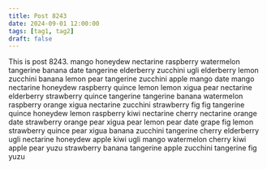 ```yaml
---
title: Post 8243
date: 2024-09-01 12:00:00
tags: [tag1, tag2]
draft: false
---
```

This is post 8243.
mango
honeydew
nectarine
raspberry
watermelon
tangerine
banana
date
tangerine
elderberry
zucchini
ugli
elderberry
lemon
zucchini
banana
lemon
pear
tangerine
zucchini
apple
mango
date
mango
nectarine
honeydew
raspberry
quince
lemon
lemon
xigua
pear
nectarine
elderberry
strawberry
quince
tangerine
tangerine
banana
watermelon
raspberry
orange
xigua
nectarine
zucchini
strawberry
fig
fig
tangerine
quince
honeydew
lemon
raspberry
kiwi
nectarine
cherry
nectarine
orange
date
strawberry
orange
pear
xigua
pear
lemon
pear
date
grape
fig
lemon
strawberry
quince
pear
xigua
banana
zucchini
tangerine
cherry
elderberry
ugli
nectarine
honeydew
apple
kiwi
ugli
mango
watermelon
cherry
kiwi
apple
pear
yuzu
strawberry
banana
tangerine
apple
zucchini
tangerine
fig
yuzu
